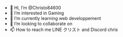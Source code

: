 - 👋 Hi, I’m @Christo84600
- 👀 I’m interested in Gaming
- 🌱 I’m currently learning web developpement
- 💞️ I’m looking to collaborate on 
- 📫 How to reach me LINE クリスト and Discord chris 
<!---
Christo84600/Christo84600 is a ✨ special ✨ repository because its `README.md` (this file) appears on your GitHub profile.
You can click the Preview link to take a look at your changes.
--->
